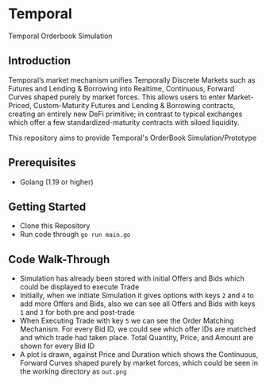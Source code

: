 # Temporal 
Temporal Orderbook Simulation

## Introduction

Temporal’s market mechanism unifies Temporally Discrete Markets such as Futures and
Lending & Borrowing into Realtime, Continuous, Forward Curves shaped purely by market
forces. This allows users to enter Market-Priced, Custom-Maturity Futures and Lending &
Borrowing contracts, creating an entirely new DeFi primitive; in contrast to typical
exchanges which offer a few standardized-maturity contracts with siloed liquidity.

This repository aims to provide Temporal's OrderBook Simulation/Prototype 

## Prerequisites

- Golang (1.19 or higher)

## Getting Started 
- Clone this Repository
- Run code through `go run main.go`

## Code Walk-Through
- Simulation has already been stored with initial Offers and Bids which could be displayed to execute Trade
- Initially, when we initiate Simulation it gives options with keys `2` and `4` to add more Offers and Bids, also we can see all Offers and Bids with keys `1` and `3` for both pre and post-trade
- When Executing Trade with key `5` we can see the Order Matching Mechanism. For every Bid ID, we could see which offer IDs are matched and which trade had taken place. Total Quantity, Price, and Amount are shown for every Bid ID
- A plot is drawn, against Price and Duration which shows the Continuous, Forward Curves shaped purely by market forces, which could be seen in the working directory as `out.png`
